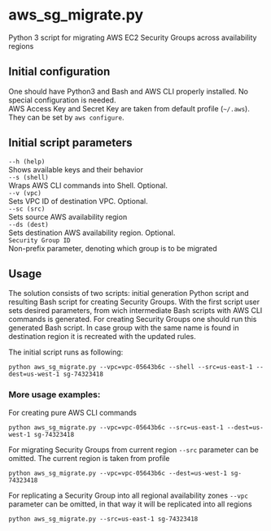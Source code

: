 aws_sg_migrate.py
=====================
Python 3 script for migrating AWS EC2 Security Groups across availability regions

## Initial configuration
One should have Python3 and Bash and AWS CLI properly installed. No special configuration is needed.<br>
AWS Access Key and Secret Key are taken from default profile (`~/.aws`). They can be set by `aws configure`.

## Initial script parameters

`--h (help)` <br>
Shows available keys and their behavior <br>
`--s (shell)` <br>
Wraps AWS CLI commands into Shell. Optional. <br>
`--v (vpc)` <br>
Sets VPC ID of destination VPC. Optional. <br>
`--sc (src)` <br>
Sets source AWS availability region <br>
`--ds (dest)` <br>
Sets destination AWS availability region. Optional.<br>
`Security Group ID` <br>
Non-prefix parameter, denoting which group is to be migrated

## Usage
The solution consists of two scripts: initial generation Python script and resulting Bash script for creating Security Groups.
With the first script user sets desired parameters, from wich intermediate Bash scripts with AWS CLI commands is generated. For creating Security Groups one should run this generated Bash script. In case group with the same name is found in destination region it is recreated with the updated rules.

The initial script runs as following:

	python aws_sg_migrate.py --vpc=vpc-05643b6c --shell --src=us-east-1 --dest=us-west-1 sg-74323418

### More usage examples:
For creating pure AWS CLI commands

	python aws_sg_migrate.py --vpc=vpc-05643b6c --src=us-east-1 --dest=us-west-1 sg-74323418
  
For migrating Security Groups from current region `--src` parameter can be omitted. The current region is taken from profile

	python aws_sg_migrate.py --vpc=vpc-05643b6c --dest=us-west-1 sg-74323418
	
For replicating a Security Group into all regional availability zones `--vpc` parameter can be omitted, in that way it will be replicated into all regions

	python aws_sg_migrate.py --src=us-east-1 sg-74323418

